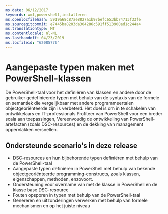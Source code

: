 ```yaml
---
ms.date: 06/12/2017
keywords: wmf,powershell,installeren
ms.openlocfilehash: 5919a68c87ae8827a1b97befc653bb74713f33fe
ms.sourcegitcommit: e7445ba8203da304286c591ff513900ad1c244a4
ms.translationtype: MT
ms.contentlocale: nl-NL
ms.lasthandoff: 04/23/2019
ms.locfileid: "62085776"
---
```

# <a name="creating-custom-types-using-powershell-classes"></a>Aangepaste typen maken met PowerShell-klassen

De PowerShell-taal voor het definiëren van klassen en andere door de gebruiker gedefinieerde typen met behulp van de syntaxis van de formele en semantiek die vergelijkbaar met andere programmeertalen objectgeoriënteerde zijn is verbeterd. Het doel is om in te schakelen van ontwikkelaars en IT-professionals Profiteer van PowerShell voor een breder scala aan toepassingen, Vereenvoudig de ontwikkeling van PowerShell-artefacten (zoals DSC-resources) en de dekking van management oppervlakken versnellen.

## <a name="supported-scenarios-in-this-release"></a>Ondersteunde scenario's in deze release

-   DSC-resources en hun bijbehorende typen definiëren met behulp van de PowerShell-taal
-   Aangepaste typen definiëren in PowerShell met behulp van bekende objectgeoriënteerde programming-constructs, zoals klassen, eigenschappen, methoden, enzovoort.
-   Ondersteuning voor overname van met de klasse in PowerShell en de klasse base DSC-resource
-   Fouten opsporen in typen met behulp van de PowerShell-taal
-   Genereren en uitzonderingen verwerken met behulp van formele mechanismen en op het juiste niveau

